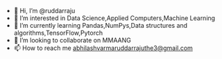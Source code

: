 - 👋 Hi, I’m @ruddarraju
- 👀 I’m interested in Data Science,Applied Computers,Machine Learning
- 🌱 I’m currently learning Pandas,NumPys,Data structures and algorithms,TensorFlow,Pytorch
- 💞️ I’m looking to collaborate on MMAANG
- 📫 How to reach me abhilashvarmaruddarrajuthe3@gmail.com

<!---
ruddarraju/ruddarraju is a ✨ special ✨ repository because its `README.md` (this file) appears on your GitHub profile.
You can click the Preview link to take a look at your changes.
--->
